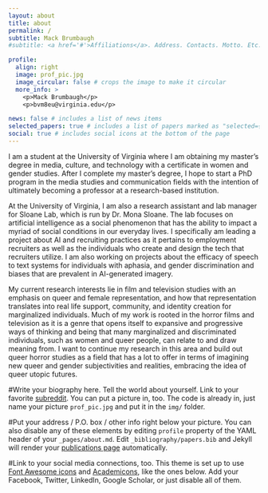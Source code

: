 ```yaml
---
layout: about
title: about
permalink: /
subtitle: Mack Brumbaugh
#subtitle: <a href='#'>Affiliations</a>. Address. Contacts. Motto. Etc.

profile:
  align: right
  image: prof_pic.jpg
  image_circular: false # crops the image to make it circular
  more_info: >
    <p>Mack Brumbaugh</p>
    <p>bvm8eu@virginia.edu</p>

news: false # includes a list of news items
selected_papers: true # includes a list of papers marked as "selected={true}"
social: true # includes social icons at the bottom of the page
---
```


I am a student at the University of Virginia where I am obtaining my master’s degree in media, culture, and technology with a certificate in women and gender studies. After I complete my master’s degree, I hope to start a PhD program in the media studies and communication fields with the intention of ultimately becoming a professor at a research-based institution.

At the University of Virginia, I am also a research assistant and lab manager for Sloane Lab, which is run by Dr. Mona Sloane. The lab focuses on artificial intelligence as a social phenomenon that has the ability to impact a myriad of social conditions in our everyday lives. I specifically am leading a project about AI and recruiting practices as it pertains to employment recruiters as well as the individuals who create and design the tech that recruiters utilize. I am also working on projects about the efficacy of speech to text systems for individuals with aphasia, and gender discrimination and biases that are prevalent in AI-generated imagery.

My current research interests lie in film and television studies with an emphasis on queer and female representation, and how that representation translates into real life support, community, and identity creation for marginalized individuals. Much of my work is rooted in the horror films and television as it is a genre that opens itself to expansive and progressive ways of thinking and being that many marginalized and discriminated individuals, such as women and queer people, can relate to and draw meaning from. I want to continue my research in this area and build out queer horror studies as a field that has a lot to offer in terms of imagining new queer and gender subjectivities and realities, embracing the idea of queer utopic futures.



#Write your biography here. Tell the world about yourself. Link to your favorite [subreddit](http://reddit.com). You can put a picture in, too. The code is already in, just name your picture `prof_pic.jpg` and put it in the `img/` folder.

#Put your address / P.O. box / other info right below your picture. You can also disable any of these elements by editing `profile` property of the YAML header of your `_pages/about.md`. Edit `_bibliography/papers.bib` and Jekyll will render your [publications page](/al-folio/publications/) automatically.

#Link to your social media connections, too. This theme is set up to use [Font Awesome icons](https://fontawesome.com/) and [Academicons](https://jpswalsh.github.io/academicons/), like the ones below. Add your Facebook, Twitter, LinkedIn, Google Scholar, or just disable all of them.
